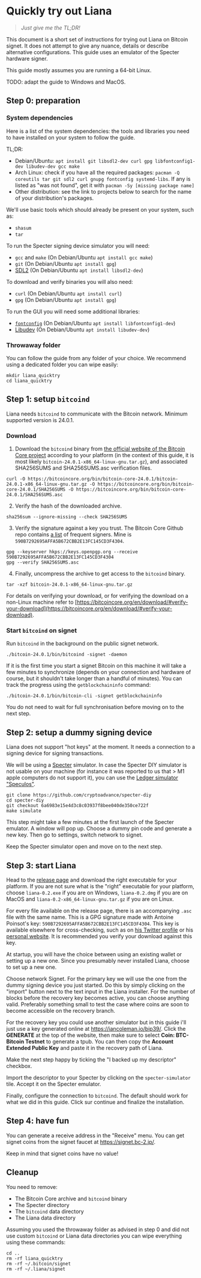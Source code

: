 # Quickly try out Liana

> *Just give me the TL;DR!*

This document is a short set of instructions for trying out Liana on Bitcoin signet. It does not attempt to
give any nuance, details or describe alternative configurations.
This guide uses an emulator of the Specter hardware signer.

This guide mostly assumes you are running a 64-bit Linux.

TODO: adapt the guide to Windows and MacOS.


## Step 0: preparation

### System dependencies

Here is a list of the system dependencies: the tools and libraries you need to have installed on
your system to follow the guide.

TL;DR:
- Debian/Ubuntu: `apt install git libsdl2-dev curl gpg libfontconfig1-dev libudev-dev gcc make`
- Arch Linux: check if you have all the required packages: `pacman -Q coreutils tar git sdl2 curl gnupg fontconfig systemd-libs`.
If any is listed as "was not found", get it with `pacman -Sy [missing package name]`
- Other distribution: see the link to projects below to search for the name of your distribution's packages.

We'll use basic tools which should already be present on your system, such as:
- `shasum`
- `tar`

To run the Specter signing device simulator you will need:
- `gcc` and `make` (On Debian/Ubuntu `apt install gcc make`)
- `git` (On Debian/Ubuntu `apt install gpg`)
- [SDL2](https://wiki.libsdl.org/SDL2/FrontPage) (On Debian/Ubuntu `apt install libsdl2-dev`)

To download and verify binaries you will also need:
- `curl` (On Debian/Ubuntu `apt install curl`)
- `gpg` (On Debian/Ubuntu `apt install gpg`)

To run the GUI you will need some additional libraries:
- [`fontconfig`](https://www.freedesktop.org/wiki/Software/fontconfig/) (On Debian/Ubuntu `apt install libfontconfig1-dev`)
- [Libudev](https://www.freedesktop.org/software/systemd/man/libudev.html) (On Debian/Ubuntu `apt install libudev-dev`)

### Throwaway folder

You can follow the guide from any folder of your choice. We recommend using a dedicated folder you
can wipe easily:
```
mkdir liana_quicktry
cd liana_quicktry
```


## Step 1: setup `bitcoind`

Liana needs `bitcoind` to communicate with the Bitcoin network. Minimum supported version is 24.0.1.

### Download

1. Download the `bitcoind` binary from [the official website of the Bitcoin Core
project](https://bitcoincore.org/bin/bitcoin-core-24.0.1/) according to your platform (in the context
of this guide, it is most likely `bitcoin-24.0.1-x86_64-linux-gnu.tar.gz`), and associated SHA256SUMS and SHA256SUMS.asc verification files.
```
curl -O https://bitcoincore.org/bin/bitcoin-core-24.0.1/bitcoin-24.0.1-x86_64-linux-gnu.tar.gz -O https://bitcoincore.org/bin/bitcoin-core-24.0.1/SHA256SUMS -O https://bitcoincore.org/bin/bitcoin-core-24.0.1/SHA256SUMS.asc
```

2. Verify the hash of the downloaded archive.
```
sha256sum --ignore-missing --check SHA256SUMS
```

3. Verify the signature against a key you trust. The Bitcoin Core Github repo contains [a
list](https://github.com/bitcoin/bitcoin/blob/master/contrib/builder-keys/keys.txt) of frequent
signers. Mine is `590B7292695AFFA5B672CBB2E13FC145CD3F4304`.
```
gpg --keyserver hkps://keys.openpgp.org --receive 590B7292695AFFA5B672CBB2E13FC145CD3F4304
gpg --verify SHA256SUMS.asc
```

4. Finally, uncompress the archive to get access to the `bitcoind` binary.
```
tar -xzf bitcoin-24.0.1-x86_64-linux-gnu.tar.gz
```

For details on verifying your download, or for verifying the download on a non-Linux machine refer
to
[https://bitcoincore.org/en/download/#verify-your-download](https://bitcoincore.org/en/download/#verify-your-download).

### Start `bitcoind` on signet

Run `bitcoind` in the background on the public signet network.
```
./bitcoin-24.0.1/bin/bitcoind -signet -daemon
```

If it is the first time you start a signet Bitcoin on this machine it will take a few minutes to
synchronize (depends on your connection and hardware of course, but it shouldn't take longer than a
handful of minutes). You can track the progress using the `getblockchaininfo` command:
```
./bitcoin-24.0.1/bin/bitcoin-cli -signet getblockchaininfo
```

You do not need to wait for full synchronisation before moving on to the next step.


## Step 2: setup a dummy signing device

Liana does not support "hot keys" at the moment. It needs a connection to a signing device for
signing transactions.

We will be using a [Specter](https://github.com/cryptoadvance/specter-diy) simulator.
In case the Specter DIY simulator is not usable on your machine 
(for instance it was reported to us that > M1 apple computers do not
support it), you can use the [Ledger simulator "Speculos"](https://speculos.ledger.com/ ).

```
git clone https://github.com/cryptoadvance/specter-diy
cd specter-diy
git checkout 6a6983e15e4d3c8c03937f8bee040de350ce722f
make simulate
```

This step might take a few minutes at the first launch of the Specter emulator.
A window will pop up. Choose a dummy pin code and generate a new key. Then go to settings, switch
network to signet.

Keep the Specter simulator open and move on to the next step.


## Step 3: start Liana

Head to the [release page](https://github.com/wizardsardine/liana/releases) and download the right
executable for your platform. If you are not sure what is the "right" executable for your platform,
choose `liana-0.2.exe` if you are on Windows, `liana-0.2.dmg` if you are on MacOS and
`liana-0.2-x86_64-linux-gnu.tar.gz` if you are on Linux.

For every file available on the release page, there is an accompanying `.asc` file with the same
name. This is a GPG signature made with Antoine Poinsot's key:
`590B7292695AFFA5B672CBB2E13FC145CD3F4304`. This key is available elsewhere for cross-checking, such
as on [his Twitter profile](https://twitter.com/darosior) or his [personal
website](http://download.darosior.ninja/darosior.pub). It is recommended you verify your download
against this key.

At startup, you will have the choice between using an existing wallet or setting up a new one. Since
you presumably never installed Liana, choose to set up a new one.

Choose network Signet. For the primary key we will use the one from the dummy signing device you just started. Do this by simply clicking on the "import" button next to the text input in the Liana installer. For the number of blocks before the recovery key becomes active, you
can choose anything valid. Preferably something small to test the case where coins are soon to
become accessible on the recovery branch.

For the recovery key you could use another simulator but in this guide i'll just use a key generated online at https://iancoleman.io/bip39/. Click the **GENERATE** at the top of the website, then make sure to select **Coin: BTC-Bitcoin Testnet** to generate a tpub. You can then copy the **Account Extended Public Key** and paste it in the recovery path of Liana.

Make the next step happy by ticking the "I backed up my descriptor" checkbox.

Import the descriptor to your Specter by clicking on the `specter-simulator` tile. Accept it on the Specter emulator.

Finally, configure the connection to `bitcoind`. The default should work for what we did in this
guide. Click sur continue and finalize the installation.


## Step 4: have fun

You can generate a receive address in the "Receive" menu. You can get signet coins from the signet
faucet at https://signet.bc-2.jp/.

Keep in mind that signet coins have no value!


## Cleanup

You need to remove:
- The Bitcoin Core archive and `bitcoind` binary
- The Specter directory
- The `bitcoind` data directory
- The Liana data directory

Assuming you used the throwaway folder as advised in step 0 and did not use custom `bitcoind` or
Liana data directories you can wipe everything using these commands:
```
cd ..
rm -rf liana_quicktry
rm -rf ~/.bitcoin/signet
rm -rf ~/.liana/signet
```
